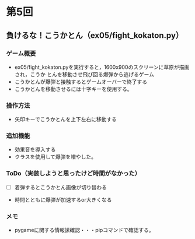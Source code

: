 # 第5回
## 負けるな！こうかとん（ex05/fight_kokaton.py）
### ゲーム概要
- ex05/fight_kokaton.pyを実行すると，1600x900のスクリーンに草原が描画され，こうか
とんを移動させ飛び回る爆弾から逃げるゲーム
- こうかとんが爆弾と接触するとゲームオーバーで終了する
- こうかとんを移動させるには十字キーを使用する。
### 操作方法
- 矢印キーでこうかとんを上下左右に移動する
### 追加機能
- 効果音を導入する
- クラスを使用して爆弾を増やした。
### ToDo（実装しようと思ったけど時間がなかった）
- [ ] 着弾するとこうかとん画像が切り替わる
- 時間とともに爆弾が加速するor大きくなる
### メモ
- pygameに関する情報䛾確認・・・pipコマンドで確認する。